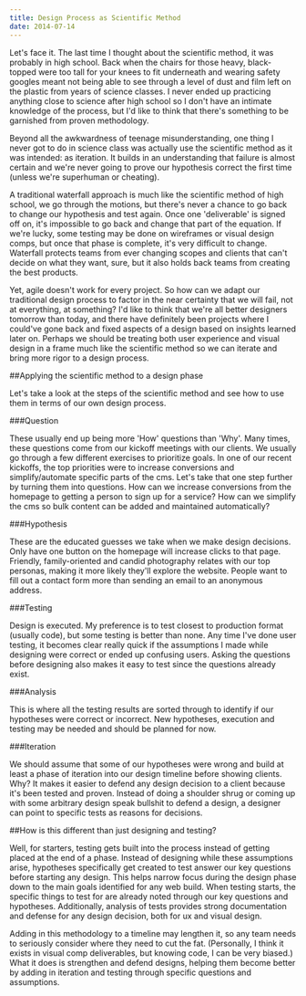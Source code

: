 ```yaml
---
title: Design Process as Scientific Method
date: 2014-07-14
---
```


Let's face it. The last time I thought about the scientific method, it was probably in high school. Back when the chairs for those heavy, black-topped were too tall for your knees to fit underneath and wearing safety googles meant not being able to see through a level of dust and film left on the plastic from years of science classes. I never ended up practicing anything close to science after high school so I don't have an intimate knowledge of the process, but I'd like to think that there's something to be garnished from proven methodology.

Beyond all the awkwardness of teenage misunderstanding, one thing I never got to do in science class was actually use the scientific method as it was intended: as iteration. It builds in an understanding that failure is almost certain and we're never going to prove our hypothesis correct the first time (unless we're superhuman or cheating).

A traditional waterfall approach is much like the scientific method of high school, we go through the motions, but there's never a chance to go back to change our hypothesis and test again. Once one 'deliverable' is signed off on, it's impossible to go back and change that part of the equation. If we're lucky, some testing may be done on wireframes or visual design comps, but once that phase is complete, it's very difficult to change. Waterfall protects teams from ever changing scopes and clients that can't decide on what they want, sure, but it also holds back teams from creating the best products.

Yet, agile doesn't work for every project. So how can we adapt our traditional design process to factor in the near certainty that we will fail, not at everything, at something? I'd like to think that we're all better designers tomorrow than today, and there have definitely been projects where I could've gone back and fixed aspects of a design based on insights learned later on. Perhaps we should be treating both user experience and visual design in a frame much like the scientific method so we can iterate and bring more rigor to a design process.

##Applying the scientific method to a design phase

Let's take a look at the steps of the scientific method and see how to use them in terms of our own design process.

###Question

These usually end up being more 'How' questions than 'Why'. Many times, these questions come from our kickoff meetings with our clients. We usually go through a few different exercises to prioritize goals. In one of our recent kickoffs, the top priorities were to increase conversions and simplify/automate specific parts of the cms. Let's take that one step further by turning them into questions. How can we increase conversions from the homepage to getting a person to sign up for a service? How can we simplify the cms so bulk content can be added and maintained automatically?

###Hypothesis

These are the educated guesses we take when we make design decisions. Only have one button on the homepage will increase clicks to that page. Friendly, family-oriented and candid photography relates with our top personas, making it more likely they'll explore the website. People want to fill out a contact form more than sending an email to an anonymous address.

###Testing

Design is executed. My preference is to test closest to production format (usually code), but some testing is better than none. Any time I've done user testing, it becomes clear really quick if the assumptions I made while designing were correct or ended up confusing users. Asking the questions before designing also makes it easy to test since the questions already exist.

###Analysis

This is where all the testing results are sorted through to identify if our hypotheses were correct or incorrect. New hypotheses, execution and testing may be needed and should be planned for now.

###Iteration

We should assume that some of our hypotheses were wrong and build at least a phase of iteration into our design timeline before showing clients. Why? It makes it easier to defend any design decision to a client because it's been tested and proven. Instead of doing a shoulder shrug or coming up with some arbitrary design speak bullshit to defend a design, a designer can point to specific tests as reasons for decisions.

##How is this different than just designing and testing?

Well, for starters, testing gets built into the process instead of getting placed at the end of a phase. Instead of designing while these assumptions arise, hypotheses specifically get created to test answer our key questions before starting any design. This helps narrow focus during the design phase down to the main goals identified for any web build. When testing starts, the specific things to test for are already noted through our key questions and hypotheses. Additionally, analysis of tests provides strong documentation and defense for any design decision, both for ux and visual design.

Adding in this methodology to a timeline may lengthen it, so any team needs to seriously consider where they need to cut the fat. (Personally, I think it exists in visual comp deliverables, but knowing code, I can be very biased.) What it does is strengthen and defend designs, helping them become better by adding in iteration and testing through specific questions and assumptions.
